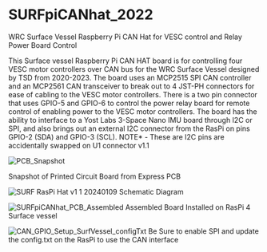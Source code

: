 # SURFpiCANhat_2022
WRC Surface Vessel Raspberry Pi CAN Hat for VESC control and Relay Power Board Control

This Surface vessel Raspberry Pi CAN HAT board is for controlling four VESC motor controllers over CAN bus for the WRC Surface Vessel designed by TSD from 2020-2023.  The board uses an MCP2515 SPI CAN controller and an MCP2561 CAN transceiver to break out to 4 JST-PH connectors for ease of cabling to the VESC motor controllers.  There is a two pin connector that uses GPIO-5 and GPIO-6 to control the power relay board for remote control of enabling power to the VESC motor controllers.  The board has the ability to interface to a Yost Labs 3-Space Nano IMU board through I2C or SPI, and also brings out an external I2C connector from the RasPi on pins GPIO-2 (SDA) and GPIO-3 (SCL).  NOTE* - These are I2C pins are accidentally swapped on U1 connector v1.1

![PCB_Snapshot](https://github.com/jebradshaw/SURFpiCANhat_2022/assets/5246863/cf995864-8840-4994-aade-0c529b141e38)

Snapshot of Printed Circuit Board from Express PCB

![SURF RasPi Hat v1 1 20240109](https://github.com/jebradshaw/SURFpiCANhat_2022/assets/5246863/22c2b551-7714-411a-9be4-bb150892ba81)
Schematic Diagram

![SURFpiCANhat_PCB_Assembled](https://github.com/jebradshaw/SURFpiCANhat_2022/assets/5246863/a934c435-7087-47a5-ba32-5a3ec37ee055)
Assembled Board Installed on RasPi 4 Surface vessel

![CAN_GPIO_Setup_SurfVessel_configTxt](https://github.com/jebradshaw/SURFpiCANhat_2022/assets/5246863/fb81ffef-6d9c-4030-9f87-dba4a796d6f7)
Be Sure to enable SPI and update the config.txt on the RasPi to use the CAN interface

